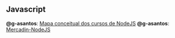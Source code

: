 ## Javascript




**@g-asantos**: [Mapa conceitual dos cursos de NodeJS](https://whimsical.com/node-QcSPvzJtCu6LFCgW3ZMveH)
**@g-asantos**: [Mercadin-NodeJS](https://github.com/g-asantos/mercadin-nodejs)
